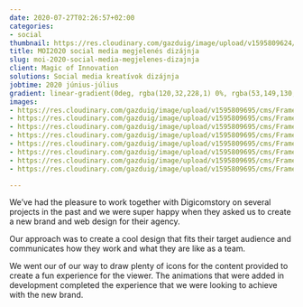 ```yaml
---
date: 2020-07-27T02:26:57+02:00
categories:
- social
thumbnail: https://res.cloudinary.com/gazduig/image/upload/v1595809624/cms/Frame_79_shqyjy.webp
title: MOI2020 social media megjelenés dizájnja
slug: moi-2020-social-media-megjelenes-dizajnja
client: Magic of Innovation
solutions: Social media kreatívok dizájnja
jobtime: 2020 június-július
gradient: linear-gradient(0deg, rgba(120,32,228,1) 0%, rgba(53,149,130,0) 45%)
images:
- https://res.cloudinary.com/gazduig/image/upload/v1595809695/cms/Frame_86_apw0yg.webp
- https://res.cloudinary.com/gazduig/image/upload/v1595809695/cms/Frame_85_n3dazs.webp
- https://res.cloudinary.com/gazduig/image/upload/v1595809695/cms/Frame_84_hy00mh.webp
- https://res.cloudinary.com/gazduig/image/upload/v1595809695/cms/Frame_83_woz21x.webp
- https://res.cloudinary.com/gazduig/image/upload/v1595809695/cms/Frame_82_yihmlb.webp
- https://res.cloudinary.com/gazduig/image/upload/v1595809695/cms/Frame_81_j0gkib.webp
- https://res.cloudinary.com/gazduig/image/upload/v1595809695/cms/Frame_80_mv8hei.webp
- https://res.cloudinary.com/gazduig/image/upload/v1595809695/cms/Frame_79_rdjb1u.webp

---
```

We’ve had the pleasure to work together with Digicomstory on several projects in the past and we were super happy when they asked us to create a new brand and web design for their agency.

Our approach was to create a cool design that fits their target audience and communicates how they work and what they are like as a team.

We went our of our way to draw plenty of icons for the content provided to create a fun experience for the viewer. The animations that were added in development completed the experience that we were looking to achieve with the new brand.